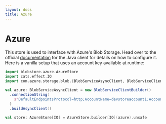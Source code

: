 ```yaml
---
layout: docs
title: Azure
---
```


# Azure

This store is used to interface with Azure's Blob Storage. Head over to the official [documentation](https://docs.microsoft.com/en-us/azure/storage/blobs/storage-quickstart-blobs-java?tabs=powershell) for the Java client for details on how to configure it. Here is a vanilla setup that uses an account key available at runtime:

```scala mdoc:silent
import blobstore.azure.AzureStore
import cats.effect.IO
import com.azure.storage.blob.{BlobServiceAsyncClient, BlobServiceClientBuilder}

val azure: BlobServiceAsyncClient = new BlobServiceClientBuilder()
  .connectionString(
    s"DefaultEndpointsProtocol=http;AccountName=devstoreaccount1;AccountKey=Eby8vdM02xNOcqFlqUwJPLlmEtlCDXJ1OUzFT50uSRZ6IFsuFq2UVErCz4I6tq/K1SZFPTOtr/KBHBeksoGMGw=="
  )
  .buildAsyncClient()
  
val store: AzureStore[IO] = AzureStore.builder[IO](azure).unsafe
```

